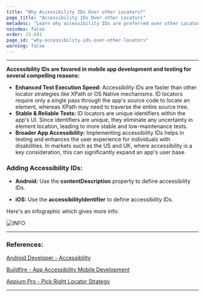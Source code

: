 ```yaml
---
title: "Why Accessibility IDs Over other Locators?"
page_title: "Accessibility IDs Over other Locators"
metadesc: "Learn why accessibility IDs are preferred over other Locators. This article discusses why Accessibility IDs are favored in mobile app development & testing"
noindex: false
order: 23.691
page_id: "why-accessibility-ids-over-other-locators"
warning: false
---
```


---

**Accessibility IDs are favored in mobile app development and testing for several compelling reasons:**
- **Enhanced Test Execution Speed:** Accessibility IDs are faster than other locator strategies like XPath or OS Native mechanisms. ID locators require only a single pass through the app's source code to locate an element, whereas XPath may need to traverse the entire source tree.
- **Stable & Reliable Tests:** ID locators are unique identifiers within the app's UI. Since identifiers are unique, they eliminate any uncertainty in element location, leading to more stable and low-maintenance tests.
- **Broader App Accessibility:** Implementing accessibility IDs helps in testing and enhances the user experience for individuals with disabilities. In markets such as the US and UK, where accessibility is a key consideration, this can significantly expand an app's user base. 

### **Adding Accessibility IDs:**

- **Android:** Use the **contentDescription** property to define accessibility IDs.

- **iOS:** Use the **accessibilityIdentifier** to define accessibility IDs.

Here's an infographic which gives more info:

![INFO](https://s3.amazonaws.com/static-docs.testsigma.com/new_images/projects/applications/acccidspre2.png)

---

### **References:**

[Android Developer - Accessibility](https://developer.android.com/guide/topics/ui/accessibility)

[Buildfire - App Accessibility Mobile Development](https://buildfire.com/app-accessibility-mobile-development/)

[Appium Pro - Pick Right Locator Strategy](https://appiumpro.com/editions/60-how-to-pick-the-right-locator-strategy)

---